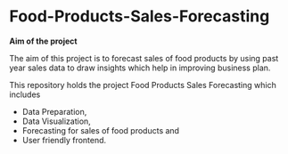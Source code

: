 # Food-Products-Sales-Forecasting
**Aim of the project** 

The aim of this project is to forecast sales of food products by using past year sales data to draw insights which help in improving business plan.

This repository holds the project Food Products Sales Forecasting which includes
* Data Preparation, 
* Data Visualization,
* Forecasting for sales of food products and
* User friendly frontend.
